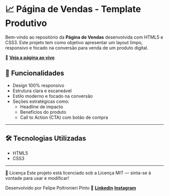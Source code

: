 # 📈 Página de Vendas - Template Produtivo

Bem-vindo ao repositório da **Página de Vendas** desenvolvida com HTML5 e CSS3. Este projeto tem como objetivo apresentar um layout limpo, responsivo e focado na conversão para venda de um produto digital.

🔗 **[Veja a página ao vivo](https://felipepolt.github.io/Pagina-de-Vendas/)**


## 🚀 Funcionalidades

- Design 100% responsivo
- Estrutura clara e escaneável
- Estilo moderno e focado na conversão
- Seções estratégicas como:
  - Headline de impacto
  - Benefícios do produto
  - Call to Action (CTA) com botão de compra

---

## 🛠️ Tecnologias Utilizadas

- HTML5
- CSS3 

---

📄 Licença
Este projeto está licenciado sob a Licença MIT — sinta-se à vontade para usar e modificar!


Desenvolvido por Felipe Poltronieri Pinto
🔗 **[Linkedin](https://www.linkedin.com/in/felipepoltronieri/)** **[Instagram](https://www.instagram.com/poltporai/)**

